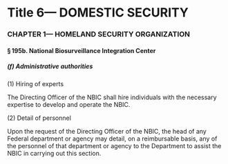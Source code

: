 
# Title 6— DOMESTIC SECURITY
### CHAPTER 1— HOMELAND SECURITY ORGANIZATION
#### § 195b. National Biosurveillance Integration Center
##### (f) Administrative authorities

(1) Hiring of experts

The Directing Officer of the NBIC shall hire individuals with the necessary expertise to develop and operate the NBIC.

(2) Detail of personnel

Upon the request of the Directing Officer of the NBIC, the head of any Federal department or agency may detail, on a reimbursable basis, any of the personnel of that department or agency to the Department to assist the NBIC in carrying out this section.

